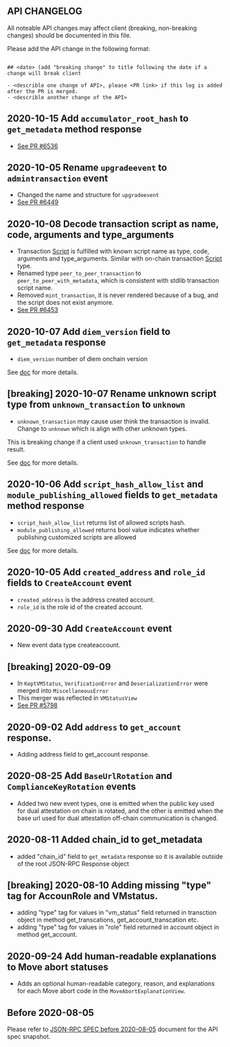 ## API CHANGELOG

All noteable API changes may affect client (breaking, non-breaking changes) should be documented in this file.

Please add the API change in the following format:

```

## <date> (add "breaking change" to title following the date if a change will break client

- <describle one change of API>, please <PR link> if this log is added after the PR is merged.
- <describle another change of the API>

```

## 2020-10-15 Add `accumulator_root_hash` to `get_metadata` method response

- [See PR #6536](https://github.com/diem/diem/pull/6536)


## 2020-10-05 Rename `upgradeevent` to `admintransaction` event
- Changed the name and structure for `upgradeevent`
- [See PR #6449](https://github.com/diem/diem/pull/6449)


## 2020-10-08 Decode transaction script as name, code, arguments and type_arguments

- Transaction [Script](docs/type_transaction.md#type-script) is fulfilled with known script name as type, code, arguments and type_arguments. Similar with on-chain transaction [Script](https://developers.diem.org/docs/rustdocs/diem_types/transaction/struct.Script.html) type.
- Renamed type `peer_to_peer_transaction` to `peer_to_peer_with_metadata`, which is consistent with stdlib transaction script name.
- Removed `mint_transaction`, it is never rendered because of a bug, and the script does not exist anymore.
- [See PR #6453](https://github.com/diem/diem/pull/6453)


## 2020-10-07 Add `diem_version` field to `get_metadata` response

- `diem_version` number of diem onchain version

See [doc](docs/type_metadata.md) for more details.


## [breaking] 2020-10-07 Rename unknown script type from `unknown_transaction` to `unknown`

- `unknown_transaction` may cause user think the transaction is invalid. Change to `unknown` which is align with other unknown types.

This is breaking change if a client used `unknown_transaction` to handle result.

See [doc](docs/type_transaction.md#type-script) for more details.


## 2020-10-06 Add `script_hash_allow_list` and `module_publishing_allowed` fields to `get_metadata` method response

- `script_hash_allow_list` returns list of allowed scripts hash.
- `module_publishing_allowed` returns bool value indicates whether publishing customized scripts are allowed

See [doc](docs/type_metadata.md) for more details.


## 2020-10-05 Add `created_address` and `role_id` fields to `CreateAccount` event

- `created_address` is the address created account.
- `role_id` is the role id of the created account.

## 2020-09-30 Add `CreateAccount` event

- New event data type createaccount.

## [breaking] 2020-09-09

- In `KeptVMStatus`, `VerificationError` and `DeserializationError` were merged into `MiscellaneousError`
- This merger was reflected in `VMStatusView`
- [See PR #5798](https://github.com/diem/diem/pull/5798)

## 2020-09-02 Add `address` to `get_account` response.
- Adding address field to get_account response.

## 2020-08-25 Add `BaseUrlRotation` and `ComplianceKeyRotation` events
- Added two new event types, one is emitted when the public key used for dual
  attestation on chain is rotated, and the other is emitted when the base url
  used for dual attestation off-chain communication is changed.

## 2020-08-11 Added chain_id to get_metadata

- added "chain_id" field to `get_metadata` response so it is available outside
  of the root JSON-RPC Response object

## [breaking] 2020-08-10 Adding missing "type" tag for AccounRole and VMstatus.

- adding "type" tag for values in "vm_status" field returned in transction object in method get_transcations, get_account_transcation etc.
- adding "type" tag for values in "role" field returned in account object in method get_account.

## 2020-09-24 Add human-readable explanations to Move abort statuses
- Adds an optional human-readable category, reason, and explanations for each
  Move abort code in the `MoveAbortExplanationView`.

## Before 2020-08-05

Please refer to [JSON-RPC SPEC before 2020-08-05](https://github.com/diem/diem/blob/888e6cd688a8c9b5805978ab509acdc3c35025ab/json-rpc/json-rpc-spec.md) document for the API spec snapshot.
